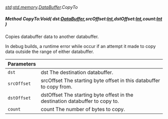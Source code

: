 _[std](../../modules/std/std-module.md):[std.memory](../../modules/std/std-memory.md).[DataBuffer](../../modules/std/std-memory-databuffer.md).CopyTo_
##### Method CopyTo:Void( dst:[DataBuffer](../../modules/std/std-memory-databuffer.md),srcOffset:[Int](../../modules/wonkey/wonkey-types-int.md),dstOffset:[Int](../../modules/wonkey/wonkey-types-int.md),count:[Int](../../modules/wonkey/wonkey-types-int.md) )
Copies databuffer data to another databuffer.

In debug builds, a runtime error while occur if an attempt it made to copy data outside the range of either databuffer.

| Parameters |    |
|:-----------|:---|
| `dst` | dst The destination databuffer. |
| `srcOffset` | srcOffset The starting byte offset in this databuffer to copy from. |
| `dstOffset` | dstOffset The starting byte offest in the destination databuffer to copy to. |
| `count` | count The number of bytes to copy. |
